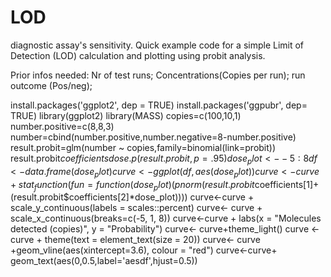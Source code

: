 # LOD
diagnostic assay's sensitivity. 
Quick example code for a simple Limit of Detection (LOD) calculation and plotting using probit analysis.

Prior infos needed: Nr of test runs; Concentrations(Copies per run); run outcome (Pos/neg);


install.packages('ggplot2', dep = TRUE)
install.packages('ggpubr', dep= TRUE)
library(ggplot2)
library(MASS)
copies=c(100,10,1)
number.positive=c(8,8,3)
number=cbind(number.positive,number.negative=8-number.positive)
result.probit=glm(number ~ copies,family=binomial(link=probit))
result.probit$coefficients
dose.p(result.probit, p=.95)
dose_plot<--5:8
df<-data.frame(dose_plot)
curve<-ggplot(df,aes(dose_plot))
curve<- curve+stat_function(fun=function(dose_plot) (pnorm(result.probit$coefficients[1]+(result.probit$coefficients[2]*dose_plot))))
curve<-curve + scale_y_continuous(labels = scales::percent)
curve<- curve + scale_x_continuous(breaks=c(-5, 1, 8))
curve<-curve + labs(x = "Molecules detected (copies)", y = "Probability")
curve<- curve+theme_light()
curve <- curve + theme(text = element_text(size = 20))
curve<- curve +geom_vline(aes(xintercept=3.6), colour = "red")
curve<-curve+ geom_text(aes(0,0.5,label='aesdf',hjust=0.5))

